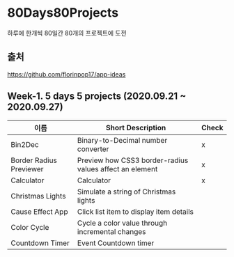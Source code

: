 # 80Days80Projects
하루에 한개씩 80일간 80개의 프로젝트에 도전

## 출처
https://github.com/florinpop17/app-ideas

## Week-1. 5 days 5 projects (2020.09.21 ~ 2020.09.27)

| 이름                                                                              | Short Description                                          | Check      |
| --------------------------------------------------------------------------------- | ---------------------------------------------------------- | ---------- |
| Bin2Dec                                   | Binary-to-Decimal number converter                         |  x  |
| Border Radius Previewer       | Preview how CSS3 border-radius values affect an element    |x|
| Calculator                             | Calculator                                                 | x |
| Christmas Lights                 | Simulate a string of Christmas lights                      | |
| Cause Effect App                     | Click list item to display item details                    ||
|Color Cycle |	Cycle a color value through incremental changes | |
|Countdown Timer| 	Event Countdown timer | |
